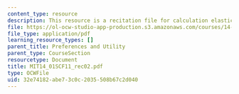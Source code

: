 ```yaml
---
content_type: resource
description: This resource is a recitation file for calculation elasticities.
file: https://ol-ocw-studio-app-production.s3.amazonaws.com/courses/14-01sc-principles-of-microeconomics-fall-2011/32e74182abe73c0c2035508b67c2d040_MIT14_01SCF11_rec02.pdf
file_type: application/pdf
learning_resource_types: []
parent_title: Preferences and Utility
parent_type: CourseSection
resourcetype: Document
title: MIT14_01SCF11_rec02.pdf
type: OCWFile
uid: 32e74182-abe7-3c0c-2035-508b67c2d040
---
```

